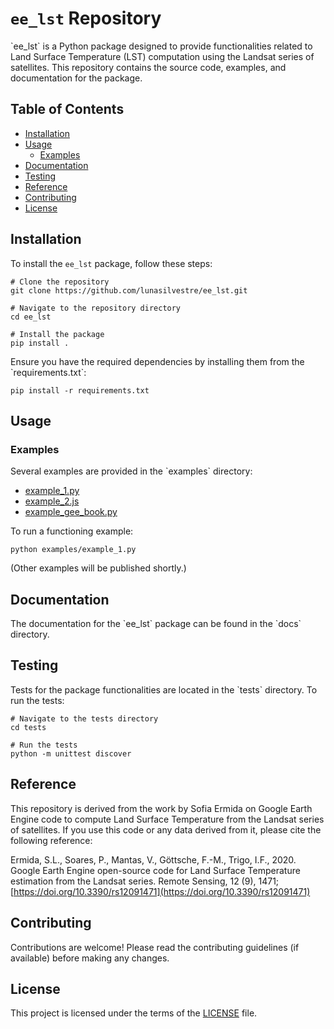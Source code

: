 # `ee_lst` Repository

\`ee_lst\` is a Python package designed to provide functionalities related to Land Surface Temperature (LST) computation using the Landsat series of satellites. This repository contains the source code, examples, and documentation for the package.

## Table of Contents

- [Installation](#installation)
- [Usage](#usage)
  - [Examples](#examples)
- [Documentation](#documentation)
- [Testing](#testing)
- [Reference](#reference)
- [Contributing](#contributing)
- [License](#license)

## Installation

To install the `ee_lst` package, follow these steps:

```
# Clone the repository
git clone https://github.com/lunasilvestre/ee_lst.git

# Navigate to the repository directory
cd ee_lst

# Install the package
pip install .
```

Ensure you have the required dependencies by installing them from the \`requirements.txt\`:

```
pip install -r requirements.txt
```

## Usage

### Examples

Several examples are provided in the \`examples\` directory:

- [example_1.py](./examples/example_1.py)
- [example_2.js](./examples/example_2.js)
- [example_gee_book.py](./examples/example_gee_book.py)

To run a functioning example:

```
python examples/example_1.py
```

(Other examples will be published shortly.)

## Documentation

The documentation for the \`ee_lst\` package can be found in the \`docs\` directory.

## Testing

Tests for the package functionalities are located in the \`tests\` directory. To run the tests:

```
# Navigate to the tests directory
cd tests

# Run the tests
python -m unittest discover
```

## Reference

This repository is derived from the work by Sofia Ermida on Google Earth Engine code to compute Land Surface Temperature from the Landsat series of satellites. If you use this code or any data derived from it, please cite the following reference:

Ermida, S.L., Soares, P., Mantas, V., Göttsche, F.-M., Trigo, I.F., 2020. 
    Google Earth Engine open-source code for Land Surface Temperature estimation from the Landsat series.
    Remote Sensing, 12 (9), 1471; [https://doi.org/10.3390/rs12091471](https://doi.org/10.3390/rs12091471)

## Contributing

Contributions are welcome! Please read the contributing guidelines (if available) before making any changes.

## License

This project is licensed under the terms of the [LICENSE](./LICENSE) file.
